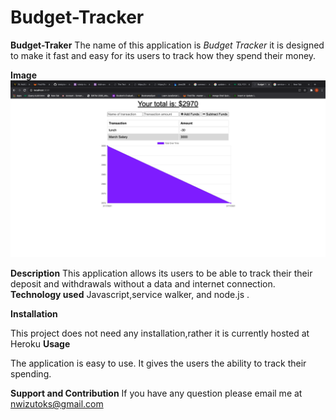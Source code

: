 # Budget-Tracker
<strong>Budget-Traker</strong>
The name of this application is <i>Budget Tracker</i> it is designed to make it fast and easy for its users to track how they spend their money.

<strong>Image</strong>
![](Assets/images/screenShot.png)

<strong>Description</strong>
This application allows its users to be able to track their their deposit and withdrawals without a data and internet connection.
<strong>Technology used</strong>
 Javascript,service walker, and node.js . 

<strong>Installation</strong>

This project does not need any installation,rather it is currently hosted at Heroku
<strong>Usage</strong>

The application is easy to use. It gives the users the ability to track their spending.

<strong>Support and Contribution</strong>
If you have any question please email me at nwizutoks@gmail.com
